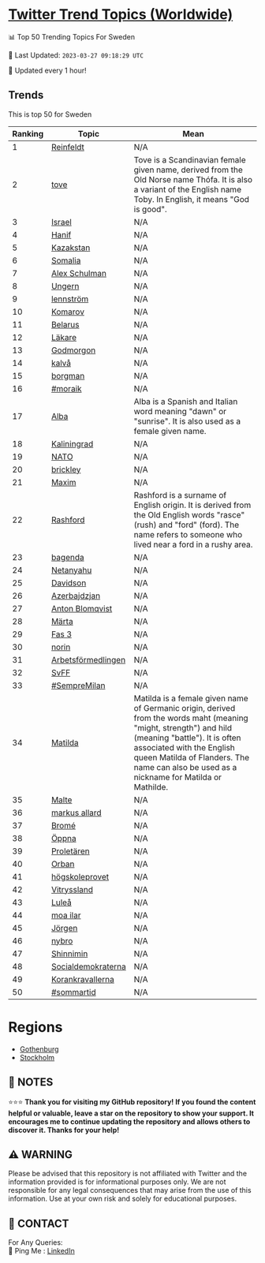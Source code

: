 [Twitter Trend Topics (Worldwide)](https://github.com/ErcinDedeoglu/Twitter-Trend-Topics)
==========


📊 Top 50 Trending Topics For Sweden

📆 Last Updated: `2023-03-27 09:18:29 UTC`

🔧 Updated every 1 hour!


## Trends

This is top 50 for Sweden

| Ranking | Topic | Mean |
| ------- | ------------ | ------------ |
| 1 | [Reinfeldt](http://twitter.com/search?q=Reinfeldt) | N/A |
| 2 | [tove](http://twitter.com/search?q=tove) | Tove is a Scandinavian female given name, derived from the Old Norse name Thófa. It is also a variant of the English name Toby. In English, it means "God is good". |
| 3 | [Israel](http://twitter.com/search?q=Israel) | N/A |
| 4 | [Hanif](http://twitter.com/search?q=Hanif) | N/A |
| 5 | [Kazakstan](http://twitter.com/search?q=Kazakstan) | N/A |
| 6 | [Somalia](http://twitter.com/search?q=Somalia) | N/A |
| 7 | [Alex Schulman](http://twitter.com/search?q=Alex+Schulman) | N/A |
| 8 | [Ungern](http://twitter.com/search?q=Ungern) | N/A |
| 9 | [lennström](http://twitter.com/search?q=lennstr%c3%b6m) | N/A |
| 10 | [Komarov](http://twitter.com/search?q=Komarov) | N/A |
| 11 | [Belarus](http://twitter.com/search?q=Belarus) | N/A |
| 12 | [Läkare](http://twitter.com/search?q=L%c3%a4kare) | N/A |
| 13 | [Godmorgon](http://twitter.com/search?q=Godmorgon) | N/A |
| 14 | [kalvå](http://twitter.com/search?q=kalv%c3%a5) | N/A |
| 15 | [borgman](http://twitter.com/search?q=borgman) | N/A |
| 16 | [#moraik](http://twitter.com/search?q=%23moraik) | N/A |
| 17 | [Alba](http://twitter.com/search?q=Alba) | Alba is a Spanish and Italian word meaning "dawn" or "sunrise". It is also used as a female given name. |
| 18 | [Kaliningrad](http://twitter.com/search?q=Kaliningrad) | N/A |
| 19 | [NATO](http://twitter.com/search?q=NATO) | N/A |
| 20 | [brickley](http://twitter.com/search?q=brickley) | N/A |
| 21 | [Maxim](http://twitter.com/search?q=Maxim) | N/A |
| 22 | [Rashford](http://twitter.com/search?q=Rashford) | Rashford is a surname of English origin. It is derived from the Old English words "rasce" (rush) and "ford" (ford). The name refers to someone who lived near a ford in a rushy area. |
| 23 | [bagenda](http://twitter.com/search?q=bagenda) | N/A |
| 24 | [Netanyahu](http://twitter.com/search?q=Netanyahu) | N/A |
| 25 | [Davidson](http://twitter.com/search?q=Davidson) | N/A |
| 26 | [Azerbajdzjan](http://twitter.com/search?q=Azerbajdzjan) | N/A |
| 27 | [Anton Blomqvist](http://twitter.com/search?q=Anton+Blomqvist) | N/A |
| 28 | [Märta](http://twitter.com/search?q=M%c3%a4rta) | N/A |
| 29 | [Fas 3](http://twitter.com/search?q=Fas+3) | N/A |
| 30 | [norin](http://twitter.com/search?q=norin) | N/A |
| 31 | [Arbetsförmedlingen](http://twitter.com/search?q=Arbetsf%c3%b6rmedlingen) | N/A |
| 32 | [SvFF](http://twitter.com/search?q=SvFF) | N/A |
| 33 | [#SempreMilan](http://twitter.com/search?q=%23SempreMilan) | N/A |
| 34 | [Matilda](http://twitter.com/search?q=Matilda) | Matilda is a female given name of Germanic origin, derived from the words maht (meaning "might, strength") and hild (meaning "battle"). It is often associated with the English queen Matilda of Flanders. The name can also be used as a nickname for Matilda or Mathilde. |
| 35 | [Malte](http://twitter.com/search?q=Malte) | N/A |
| 36 | [markus allard](http://twitter.com/search?q=markus+allard) | N/A |
| 37 | [Bromé](http://twitter.com/search?q=Brom%c3%a9) | N/A |
| 38 | [Öppna](http://twitter.com/search?q=%c3%96ppna) | N/A |
| 39 | [Proletären](http://twitter.com/search?q=Prolet%c3%a4ren) | N/A |
| 40 | [Orban](http://twitter.com/search?q=Orban) | N/A |
| 41 | [högskoleprovet](http://twitter.com/search?q=h%c3%b6gskoleprovet) | N/A |
| 42 | [Vitryssland](http://twitter.com/search?q=Vitryssland) | N/A |
| 43 | [Luleå](http://twitter.com/search?q=Lule%c3%a5) | N/A |
| 44 | [moa ilar](http://twitter.com/search?q=moa+ilar) | N/A |
| 45 | [Jörgen](http://twitter.com/search?q=J%c3%b6rgen) | N/A |
| 46 | [nybro](http://twitter.com/search?q=nybro) | N/A |
| 47 | [Shinnimin](http://twitter.com/search?q=Shinnimin) | N/A |
| 48 | [Socialdemokraterna](http://twitter.com/search?q=Socialdemokraterna) | N/A |
| 49 | [Korankravallerna](http://twitter.com/search?q=Korankravallerna) | N/A |
| 50 | [#sommartid](http://twitter.com/search?q=%23sommartid) | N/A |



# Regions

* [Gothenburg](</Sweden/Gothenburg.md>)
* [Stockholm](</Sweden/Stockholm.md>)



## 📝 NOTES

⭐⭐⭐ **Thank you for visiting my GitHub repository! If you found the content helpful or valuable, leave a star on the repository to show your support. It encourages me to continue updating the repository and allows others to discover it. Thanks for your help!**


## ⚠️ WARNING

Please be advised that this repository is not affiliated with Twitter and the information provided is for informational purposes only. We are not responsible for any legal consequences that may arise from the use of this information. Use at your own risk and solely for educational purposes.


## 📨 CONTACT

 For Any Queries:  
            🏓 Ping Me : [LinkedIn](https://www.linkedin.com/in/ercindedeoglu/)
